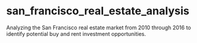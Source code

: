 # san_francisco_real_estate_analysis
Analyzing the San Francisco real estate market from 2010 through 2016 to identify potential buy and rent investment opportunities.
